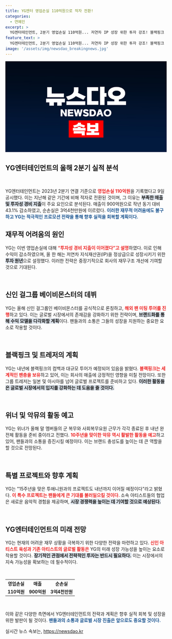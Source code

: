 ```yaml
---
title: YG엔터 영업손실 110억원으로 적자 전환!
categories:
  - 연예인
excerpt: >
  YG엔터테인먼트, 2분기 영업손실 110억원... 저연차 IP 성장 위한 투자 강조! 블랙핑크 컴백과 신인 걸그룹 베이비몬스터 활동으로 내년 신성장 기대감 증폭! 클릭해 자세히 알아보세요!
feature_text: >
  YG엔터테인먼트, 2분기 영업손실 110억원... 저연차 IP 성장 위한 투자 강조! 블랙핑크 컴백과 신인 걸그룹 베이비몬스터 활동으로 내년 신성장 기대감 증폭! 클릭해 자세히 알아보세요!
image: '/assets/img/newsdao_breakingnews.jpg'
---
```


<p><img src="/assets/img/newsdao_breakingnews.jpg" alt="ranknews 속보" /></p>

<h2 data-ke-size="size26">YG엔터테인먼트의 올해 2분기 실적 분석</h2>

<p data-ke-size="size16">&nbsp;</p>

<p>YG엔터테인먼트는 2023년 2분기 연결 기준으로 <b><span style="color: #ee2323;">영업손실 110억원</span></b>을 기록했다고 9일 공시했다. 이는 지난해 같은 기간에 비해 적자로 전환된 것이며, 그 이유는 <b><span style="background-color: #21538527;">부족한 매출 및 투자성 경비 지출</span></b>이 주요 요인으로 분석된다. 매출이 900억원으로 작년 동기 대비 43.1% 감소하였고, 순손실은 3억4천만원에 이르렀다. <b><span style="color: #1a5490;">이러한 재무적 어려움에도 불구하고 YG는 적극적인 프로모션 전략을 통해 향후 실적을 회복할 계획이다.</span></b></p>

<h2 data-ke-size="size26">재무적 어려움의 원인</h2>

<p>YG는 이번 영업손실에 대해 <b><span style="color: #ee2323;">“투자성 경비 지출이 이어졌다”고 설명</span></b>하였다. 이로 인해 수익이 감소하였으며, 올 한 해는 저연차 지식재산권(IP)을 정상급으로 성장시키기 위한 <b><span style="background-color: #21538527;">투자 원년</span></b>으로 설정했다. 이러한 전략은 중장기적으로 회사의 재무구조 개선에 기여할 것으로 기대된다. </p>

<p data-ke-size="size16">&nbsp;</p>

<h2 data-ke-size="size26">신인 걸그룹 베이비몬스터의 데뷔</h2>

<p>YG는 올해 신인 걸그룹인 베이비몬스터를 공식적으로 론칭하고, <b><span style="color: #ee2323;">해외 팬 미팅 투어를 진행</span></b>하고 있다. 이는 글로벌 시장에서의 존재감을 강화하기 위한 전략이며, <b><span style="background-color: #21538527;">브랜드화를 통해 수익 모델을 다각화할 계획</span></b>이다. 팬들과의 소통은 그들의 성장을 지원하는 중요한 요소로 작용할 것이다. </p>

<p data-ke-size="size16">&nbsp;</p>

<h2 data-ke-size="size26">블랙핑크 및 트레저의 계획</h2>

<p>YG는 내년에 블랙핑크의 컴백과 대규모 투어가 예정되어 있음을 밝혔다. <b><span style="color: #ee2323;">블랙핑크는 세계적인 팬층을 보유</span></b>하고 있어, 이는 회사의 매출에 긍정적인 영향을 미칠 전망이다. 또한 그룹 트레저는 일본 및 아시아를 넘어 글로벌 프로젝트를 준비하고 있다. <b><span style="background-color: #21538527;">이러한 활동들은 글로벌 시장에서의 입지를 강화하는 데 도움을 줄 것이다.</span></b></p>

<p data-ke-size="size16">&nbsp;</p>

<h2 data-ke-size="size26">위너 및 악뮤의 활동 예고</h2>

<p>YG는 위너가 올해 말 멤버들의 군 복무와 사회복무요원 근무가 각각 종료된 후 내년 완전체 활동을 준비 중이라고 전했다. <b><span style="color: #ee2323;">10주년을 맞이한 악뮤 역시 활발한 활동을 예고</span></b>하고 있어, 팬들과의 소통을 증진시킬 예정이다. 이는 브랜드 충성도를 높이는 데 큰 역할을 할 것으로 전망된다. </p>

<p data-ke-size="size16">&nbsp;</p>

<h2 data-ke-size="size26">특별 프로젝트와 향후 계획</h2>

<p>YG는 "15주년을 맞은 투애니원과의 프로젝트도 내년까지 이어질 예정이다"라고 밝혔다. <b><span style="color: #ee2323;">이 특수 프로젝트는 팬들에게 큰 기대를 불러일으킬 것이다. </span></b> 소속 아티스트들의 협업은 새로운 음악적 경험을 제공하며, <b><span style="background-color: #21538527;">시장 경쟁력을 높이는 데 기여할 것으로 예상된다.</span></b></p>

<p data-ke-size="size16">&nbsp;</p>

<h2 data-ke-size="size26">YG엔터테인먼트의 미래 전망</h2>

<p>YG는 현재의 어려운 재무 상황을 극복하기 위한 다양한 전략을 마련하고 있다. <b><span style="color: #ee2323;">신인 아티스트 육성과 기존 아티스트의 글로벌 활동은</span></b> YG의 미래 성장 가능성을 높이는 요소로 작용할 것이다. <b><span style="background-color: #21538527;">장기적인 관점에서 전략적인 투자는 반드시 필요하다.</span></b> 이는 시장에서의 지속 가능성을 확보하는 데 필수적이다.</p>

<p data-ke-size="size16">&nbsp;</p>

<table>
  <tr>
    <td style="text-align: center; height: 17px;"><b>영업손실</b></td>
    <td style="text-align: center; height: 17px;"><b>매출</b></td>
    <td style="text-align: center; height: 17px;"><b>순손실</b></td>
  </tr>
  <tr>
    <td style="text-align: center; height: 17px;"><b>110억원</b></td>
    <td style="text-align: center; height: 17px;"><b>900억원</b></td>
    <td style="text-align: center; height: 17px;"><b>3억4천만원</b></td>
  </tr>
</table>

<p data-ke-size="size16">&nbsp;</p>

<p>이와 같은 다양한 측면에서 YG엔터테인먼트의 전략과 계획은 향후 실적 회복 및 성장을 위한 발판이 될 것이다. <b><span style="color: #1a5490;">팬들과의 소통과 글로벌 시장 진출은 앞으로도 중요할 것이다.</span></b></p>
실시간 뉴스 속보는, <a href="https://newsdao.kr" rel="dofollow">https://newsdao.kr</a>


